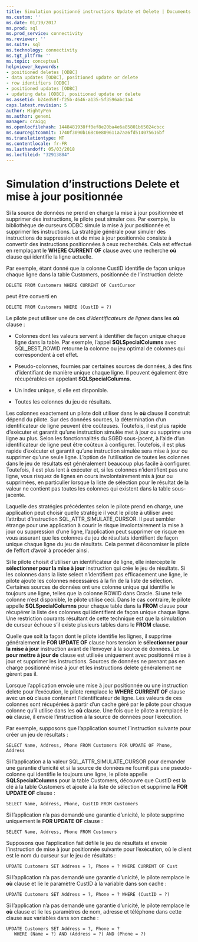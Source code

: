 ```yaml
---
title: Simulation positionné instructions Update et Delete | Documents Microsoft
ms.custom: ''
ms.date: 01/19/2017
ms.prod: sql
ms.prod_service: connectivity
ms.reviewer: ''
ms.suite: sql
ms.technology: connectivity
ms.tgt_pltfrm: ''
ms.topic: conceptual
helpviewer_keywords:
- positioned deletes [ODBC]
- data updates [ODBC], positioned update or delete
- row identifiers [ODBC]
- positioned updates [ODBC]
- updating data [ODBC], positioned update or delete
ms.assetid: b24ed59f-f25b-4646-a135-5f3596abc1a4
caps.latest.revision: 5
author: MightyPen
ms.author: genemi
manager: craigg
ms.openlocfilehash: 1448481938ff0ef8e20ba4e6a85801b65024cbcc
ms.sourcegitcommit: 1740f3090b168c0e809611a7aa6fd514075616bf
ms.translationtype: MT
ms.contentlocale: fr-FR
ms.lasthandoff: 05/03/2018
ms.locfileid: "32913884"
---
```

# <a name="simulating-positioned-update-and-delete-statements"></a>Simulation d’instructions Delete et mise à jour positionnée
Si la source de données ne prend en charge la mise à jour positionnée et supprimer des instructions, le pilote peut simuler ces. Par exemple, la bibliothèque de curseurs ODBC simule la mise à jour positionnée et supprimer les instructions. La stratégie générale pour simuler des instructions de suppression et de mise à jour positionnée consiste à convertir des instructions positionnées à ceux recherchés. Cela est effectué en remplaçant le **WHERE CURRENT OF** clause avec une recherche **où** clause qui identifie la ligne actuelle.  
  
 Par exemple, étant donné que la colonne CustID identifie de façon unique chaque ligne dans la table Customers, positionnée de l’instruction delete  
  
```  
DELETE FROM Customers WHERE CURRENT OF CustCursor  
```  
  
 peut être converti en  
  
```  
DELETE FROM Customers WHERE (CustID = ?)  
```  
  
 Le pilote peut utiliser une de ces *d’identificateurs de lignes* dans les **où** clause :  
  
-   Colonnes dont les valeurs servent à identifier de façon unique chaque ligne dans la table. Par exemple, l’appel **SQLSpecialColumns** avec SQL_BEST_ROWID retourne la colonne ou jeu optimal de colonnes qui correspondent à cet effet.  
  
-   Pseudo-colonnes, fournies par certaines sources de données, à des fins d’identifiant de manière unique chaque ligne. Il peuvent également être récupérables en appelant **SQLSpecialColumns**.  
  
-   Un index unique, si elle est disponible.  
  
-   Toutes les colonnes du jeu de résultats.  
  
 Les colonnes exactement un pilote doit utiliser dans le **où** clause il construit dépend du pilote. Sur des données sources, la détermination d’un identificateur de ligne peuvent être coûteuses. Toutefois, il est plus rapide d’exécuter et garantit qu’une instruction simulée met à jour ou supprime une ligne au plus. Selon les fonctionnalités du SGBD sous-jacent, à l’aide d’un identificateur de ligne peut être coûteux à configurer. Toutefois, il est plus rapide d’exécuter et garantit qu’une instruction simulée sera mise à jour ou supprimer qu’une seule ligne. L’option de l’utilisation de toutes les colonnes dans le jeu de résultats est généralement beaucoup plus facile à configurer. Toutefois, il est plus lent à exécuter et, si les colonnes n’identifient pas une ligne, vous risquez de lignes en cours involontairement mis à jour ou supprimées, en particulier lorsque la liste de sélection pour le résultat de la valeur ne contient pas toutes les colonnes qui existent dans la table sous-jacente.  
  
 Laquelle des stratégies précédentes selon le pilote prend en charge, une application peut choisir quelle stratégie il veut le pilote à utiliser avec l’attribut d’instruction SQL_ATTR_SIMULATE_CURSOR. Il peut sembler étrange pour une application à courir le risque involontairement la mise à jour ou suppression d’une ligne, l’application peut supprimer ce risque en vous assurant que les colonnes du jeu de résultats identifient de façon unique chaque ligne du jeu de résultats. Cela permet d’économiser le pilote de l’effort d’avoir à procéder ainsi.  
  
 Si le pilote choisit d’utiliser un identificateur de ligne, elle intercepte le **sélectionner pour la mise à jour** instruction qui crée le jeu de résultats. Si les colonnes dans la liste select n’identifient pas efficacement une ligne, le pilote ajoute les colonnes nécessaires à la fin de la liste de sélection. Certaines sources de données ont une colonne unique qui identifie le toujours une ligne, telles que la colonne ROWID dans Oracle. Si une telle colonne n’est disponible, le pilote utilise ceci. Dans le cas contraire, le pilote appelle **SQLSpecialColumns** pour chaque table dans la **FROM** clause pour récupérer la liste des colonnes qui identifient de façon unique chaque ligne. Une restriction courants résultant de cette technique est que la simulation de curseur échoue s’il existe plusieurs tables dans le **FROM** clause.  
  
 Quelle que soit la façon dont le pilote identifie les lignes, il supprime généralement le **FOR UPDATE OF** clause hors tension le **sélectionner pour la mise à jour** instruction avant de l’envoyer à la source de données. Le **pour mettre à jour de** clause est utilisée uniquement avec positionné mise à jour et supprimer les instructions. Sources de données ne prenant pas en charge positionné mise à jour et les instructions delete généralement ne gèrent pas il.  
  
 Lorsque l’application envoie une mise à jour positionnée ou une instruction delete pour l’exécution, le pilote remplace le **WHERE CURRENT OF** clause avec un **où** clause contenant l’identificateur de ligne. Les valeurs de ces colonnes sont récupérées à partir d’un cache géré par le pilote pour chaque colonne qu’il utilise dans les **où** clause. Une fois que le pilote a remplacé le **où** clause, il envoie l’instruction à la source de données pour l’exécution.  
  
 Par exemple, supposons que l’application soumet l’instruction suivante pour créer un jeu de résultats :  
  
```  
SELECT Name, Address, Phone FROM Customers FOR UPDATE OF Phone, Address  
```  
  
 Si l’application a la valeur SQL_ATTR_SIMULATE_CURSOR pour demander une garantie d’unicité et si la source de données ne fournit pas une pseudo-colonne qui identifie le toujours une ligne, le pilote appelle **SQLSpecialColumns** pour la table Customers, découvre que CustID est la clé à la table Customers et ajoute à la liste de sélection et supprime la **FOR UPDATE OF** clause :  
  
```  
SELECT Name, Address, Phone, CustID FROM Customers  
```  
  
 Si l’application n’a pas demandé une garantie d’unicité, le pilote supprime uniquement le **FOR UPDATE OF** clause :  
  
```  
SELECT Name, Address, Phone FROM Customers  
```  
  
 Supposons que l’application fait défile le jeu de résultats et envoie l’instruction de mise à jour positionnée suivante pour l’exécution, où le client est le nom du curseur sur le jeu de résultats :  
  
```  
UPDATE Customers SET Address = ?, Phone = ? WHERE CURRENT OF Cust  
```  
  
 Si l’application n’a pas demandé une garantie d’unicité, le pilote remplace le **où** clause et lie le paramètre CustID à la variable dans son cache :  
  
```  
UPDATE Customers SET Address = ?, Phone = ? WHERE (CustID = ?)  
```  
  
 Si l’application n’a pas demandé une garantie d’unicité, le pilote remplace le **où** clause et lie les paramètres de nom, adresse et téléphone dans cette clause aux variables dans son cache :  
  
```  
UPDATE Customers SET Address = ?, Phone = ?  
   WHERE (Name = ?) AND (Address = ?) AND (Phone = ?)  
```

